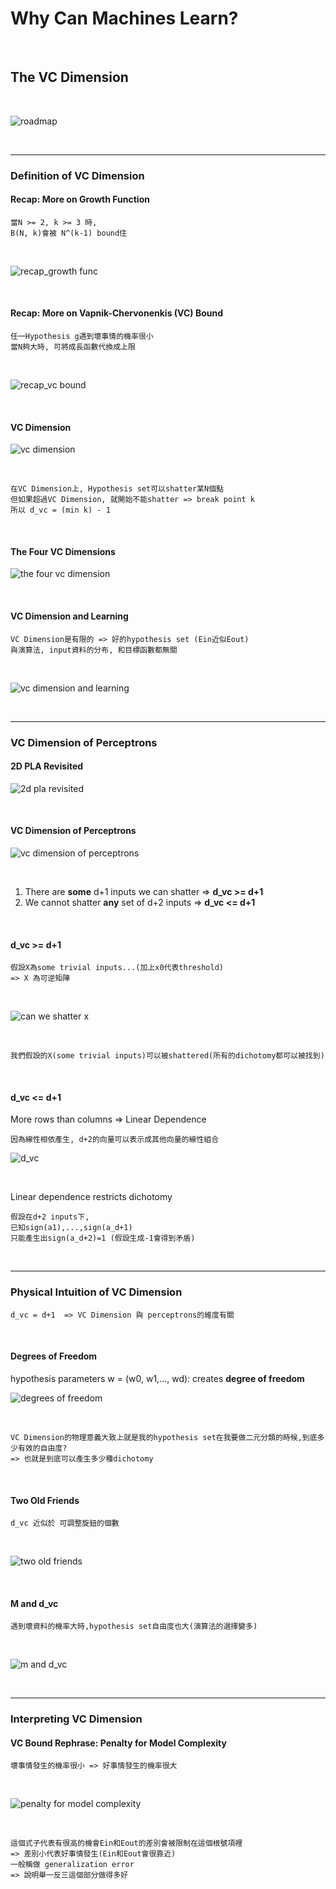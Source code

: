 # Why Can Machines Learn?

<br />

## The VC Dimension

<br />

![roadmap](https://github.com/linda2020130/Notes_ML-Foundations/blob/master/Pictures/Week%207/roadmap.PNG)

<br />

***

### Definition of VC Dimension

#### Recap: More on Growth Function

```
當N >= 2, k >= 3 時,
B(N, k)會被 N^(k-1) bound住
```

<br />

![recap_growth func](https://github.com/linda2020130/Notes_ML-Foundations/blob/master/Pictures/Week%207/recap_growth%20func.PNG)

<br />

#### Recap: More on Vapnik-Chervonenkis (VC) Bound

```
任一Hypothesis g遇到壞事情的機率很小
當N夠大時, 可將成長函數代換成上限
```
<br />

![recap_vc bound](https://github.com/linda2020130/Notes_ML-Foundations/blob/master/Pictures/Week%207/recap_vc%20bound.PNG)

<br />

#### VC Dimension

![vc dimension](https://github.com/linda2020130/Notes_ML-Foundations/blob/master/Pictures/Week%207/vc%20dimension.PNG)

<br />

```
在VC Dimension上, Hypothesis set可以shatter某N個點
但如果超過VC Dimension, 就開始不能shatter => break point k
所以 d_vc = (min k) - 1
```

<br />

#### The Four VC Dimensions

![the four vc dimension](https://github.com/linda2020130/Notes_ML-Foundations/blob/master/Pictures/Week%207/the%20four%20vc%20dimensions.PNG)

<br />

#### VC Dimension and Learning

```
VC Dimension是有限的 => 好的hypothesis set (Ein近似Eout)
與演算法, input資料的分布, 和目標函數都無關
```

<br />

![vc dimension and learning](https://github.com/linda2020130/Notes_ML-Foundations/blob/master/Pictures/Week%207/vc%20dimension%20and%20learning.PNG)

<br />

***

### VC Dimension of Perceptrons

#### 2D PLA Revisited

![2d pla revisited](https://github.com/linda2020130/Notes_ML-Foundations/blob/master/Pictures/Week%207/2d%20pla%20revisited.PNG)

<br />

#### VC Dimension of Perceptrons

![vc dimension of perceptrons](https://github.com/linda2020130/Notes_ML-Foundations/blob/master/Pictures/Week%207/vc%20dimension%20of%20perceptrons.PNG)

<br />

1. There are **some** d+1 inputs we can shatter  =>  **d_vc >= d+1**
2. We cannot shatter **any** set of d+2 inputs  =>  **d_vc <= d+1**

<br />

#### d_vc >= d+1

```
假設X為some trivial inputs...(加上x0代表threshold)
=> X 為可逆矩陣
```

<br />

![can we shatter x](https://github.com/linda2020130/Notes_ML-Foundations/blob/master/Pictures/Week%207/can%20we%20shatter%20x.PNG)

<br />

```
我們假設的X(some trivial inputs)可以被shattered(所有的dichotomy都可以被找到)
```

<br />

#### d_vc <= d+1

More rows than columns  =>  Linear Dependence 

```
因為線性相依產生, d+2的向量可以表示成其他向量的線性組合
```

![d_vc](https://github.com/linda2020130/Notes_ML-Foundations/blob/master/Pictures/Week%207/d_vc.PNG)

<br />

Linear dependence restricts dichotomy

```
假設在d+2 inputs下, 
已知sign(a1),...,sign(a_d+1) 
只能產生出sign(a_d+2)=1 (假設生成-1會得到矛盾)
```

<br />

***

### Physical Intuition of VC Dimension

```
d_vc = d+1  => VC Dimension 與 perceptrons的維度有關
```
<br />

#### Degrees of Freedom

hypothesis parameters w = (w0, w1,..., wd): creates **degree of freedom**

![degrees of freedom](https://github.com/linda2020130/Notes_ML-Foundations/blob/master/Pictures/Week%207/degrees%20of%20freedom.PNG)

<br />

```
VC Dimension的物理意義大致上就是我的hypothesis set在我要做二元分類的時候,到底多少有效的自由度?
=> 也就是到底可以產生多少種dichotomy
```

<br />

#### Two Old Friends

```
d_vc 近似於 可調整旋鈕的個數
```

<br />

![two old friends](https://github.com/linda2020130/Notes_ML-Foundations/blob/master/Pictures/Week%207/two%20old%20friends.PNG)

<br />

#### M and d_vc

```
遇到壞資料的機率大時,hypothesis set自由度也大(演算法的選擇變多)
```
<br />

![m and d_vc](https://github.com/linda2020130/Notes_ML-Foundations/blob/master/Pictures/Week%207/m%20and%20d_vc.PNG)

<br />

***

### Interpreting VC Dimension

#### VC Bound Rephrase: Penalty for Model Complexity

```
壞事情發生的機率很小 => 好事情發生的機率很大
```

<br />

![penalty for model complexity]()

<br />

```
這個式子代表有很高的機會Ein和Eout的差別會被限制在這個根號項裡
=> 差別小代表好事情發生(Ein和Eout會很靠近)
一般稱做 generalization error
=> 說明舉一反三這個部分做得多好
```






